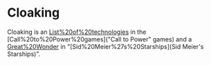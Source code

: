 # Cloaking

Cloaking is an [List%20of%20technologies](advance) in the [Call%20to%20Power%20games]("Call to Power" games) and a [Great%20Wonder](wonder) in "[Sid%20Meier%27s%20Starships](Sid Meier's Starships)".